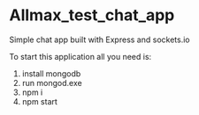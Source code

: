 # Allmax_test_chat_app
Simple chat app built with Express and sockets.io

To start this application all you need is:
1) install mongodb
2) run mongod.exe
3) npm i
4) npm start
